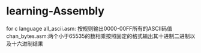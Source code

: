 # learning-Assembly
for c language
all_ascii.asm: 按规则输出0000-00FF所有的ASCII码值
chan_bytes.asm:两个小于65535的数相乘按照固定的格式输出其十进制二进制以及十六进制结果
